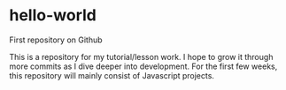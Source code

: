 # hello-world
First repository on Github 

This is a repository for my tutorial/lesson work. 
I hope to grow it through more commits as I dive deeper into development. 
For the first few weeks, this repository will mainly consist of Javascript projects. 
